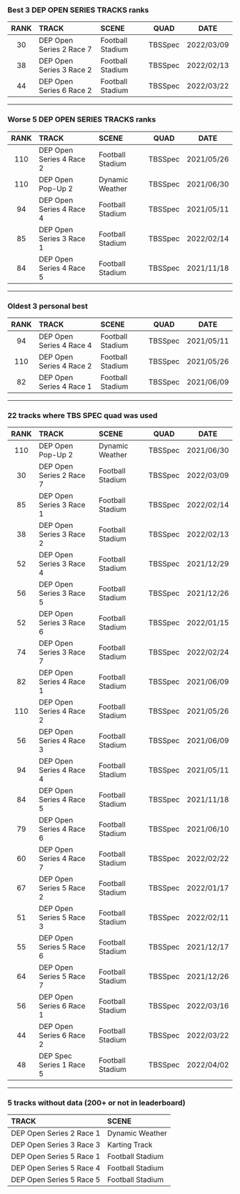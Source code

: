 ### Best 3 DEP OPEN SERIES TRACKS ranks
|RANK|TRACK|SCENE|QUAD|DATE|
|:---:|:---|:---|:---:|:---:|
|30|DEP Open Series 2 Race 7|Football Stadium|TBSSpec|2022/03/09|
|38|DEP Open Series 3 Race 2|Football Stadium|TBSSpec|2022/02/13|
|44|DEP Open Series 6 Race 2|Football Stadium|TBSSpec|2022/03/22|
---
### Worse 5 DEP OPEN SERIES TRACKS ranks
|RANK|TRACK|SCENE|QUAD|DATE|
|:---:|:---|:---|:---:|:---:|
|110|DEP Open Series 4 Race 2|Football Stadium|TBSSpec|2021/05/26|
|110|DEP Open Pop-Up 2|Dynamic Weather|TBSSpec|2021/06/30|
|94|DEP Open Series 4 Race 4|Football Stadium|TBSSpec|2021/05/11|
|85|DEP Open Series 3 Race 1|Football Stadium|TBSSpec|2022/02/14|
|84|DEP Open Series 4 Race 5|Football Stadium|TBSSpec|2021/11/18|
---
### Oldest 3 personal best
|RANK|TRACK|SCENE|QUAD|DATE|
|:---:|:---|:---|:---:|:---:|
|94|DEP Open Series 4 Race 4|Football Stadium|TBSSpec|2021/05/11|
|110|DEP Open Series 4 Race 2|Football Stadium|TBSSpec|2021/05/26|
|82|DEP Open Series 4 Race 1|Football Stadium|TBSSpec|2021/06/09|
---
### 22 tracks where TBS SPEC quad was used
|RANK|TRACK|SCENE|QUAD|DATE|
|:---:|:---|:---|:---:|:---:|
|110|DEP Open Pop-Up 2|Dynamic Weather|TBSSpec|2021/06/30|
|30|DEP Open Series 2 Race 7|Football Stadium|TBSSpec|2022/03/09|
|85|DEP Open Series 3 Race 1|Football Stadium|TBSSpec|2022/02/14|
|38|DEP Open Series 3 Race 2|Football Stadium|TBSSpec|2022/02/13|
|52|DEP Open Series 3 Race 4|Football Stadium|TBSSpec|2021/12/29|
|56|DEP Open Series 3 Race 5|Football Stadium|TBSSpec|2021/12/26|
|52|DEP Open Series 3 Race 6|Football Stadium|TBSSpec|2022/01/15|
|74|DEP Open Series 3 Race 7|Football Stadium|TBSSpec|2022/02/24|
|82|DEP Open Series 4 Race 1|Football Stadium|TBSSpec|2021/06/09|
|110|DEP Open Series 4 Race 2|Football Stadium|TBSSpec|2021/05/26|
|56|DEP Open Series 4 Race 3|Football Stadium|TBSSpec|2021/06/09|
|94|DEP Open Series 4 Race 4|Football Stadium|TBSSpec|2021/05/11|
|84|DEP Open Series 4 Race 5|Football Stadium|TBSSpec|2021/11/18|
|79|DEP Open Series 4 Race 6|Football Stadium|TBSSpec|2021/06/10|
|60|DEP Open Series 4 Race 7|Football Stadium|TBSSpec|2022/02/22|
|67|DEP Open Series 5 Race 2|Football Stadium|TBSSpec|2022/01/17|
|51|DEP Open Series 5 Race 3|Football Stadium|TBSSpec|2022/02/11|
|55|DEP Open Series 5 Race 6|Football Stadium|TBSSpec|2021/12/17|
|64|DEP Open Series 5 Race 7|Football Stadium|TBSSpec|2021/12/26|
|56|DEP Open Series 6 Race 1|Football Stadium|TBSSpec|2022/03/16|
|44|DEP Open Series 6 Race 2|Football Stadium|TBSSpec|2022/03/22|
|48|DEP Spec Series 1 Race 5|Football Stadium|TBSSpec|2022/04/02|
---
### 5 tracks without data (200+ or not in leaderboard)
|TRACK|SCENE|
|:---|:---|
|DEP Open Series 2 Race 1|Dynamic Weather|
|DEP Open Series 3 Race 3|Karting Track|
|DEP Open Series 5 Race 1|Football Stadium|
|DEP Open Series 5 Race 4|Football Stadium|
|DEP Open Series 5 Race 5|Football Stadium|
